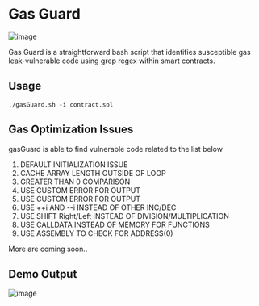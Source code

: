 # Gas Guard
![image](https://github.com/basant0x01/GasGuard/assets/123530150/5aa2fb29-860d-4c60-a1a2-ca24f8429723)

Gas Guard is a straightforward bash script that identifies susceptible gas leak-vulnerable code using grep regex within smart contracts.

## Usage
```
./gasGuard.sh -i contract.sol
```

## Gas Optimization Issues
gasGuard is able to find vulnerable code related to the list below

1. DEFAULT INITIALIZATION ISSUE
2. CACHE ARRAY LENGTH OUTSIDE OF LOOP
3. GREATER THAN 0 COMPARISON
4. USE CUSTOM ERROR FOR OUTPUT
5. USE CUSTOM ERROR FOR OUTPUT
6. USE ++i AND --i INSTEAD OF OTHER INC/DEC
7. USE SHIFT Right/Left INSTEAD OF DIVISION/MULTIPLICATION
8. USE CALLDATA INSTEAD OF MEMORY FOR FUNCTIONS
9. USE ASSEMBLY TO CHECK FOR ADDRESS(0)

More are coming soon..

## Demo Output
![image](https://github.com/basant0x01/GasGuard/assets/123530150/e95a1b94-57ae-4cfd-835b-89b85d24e125)



